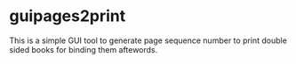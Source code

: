 # guipages2print

This is a simple GUI tool to generate page sequence number to print double sided books for binding them aftewords.
